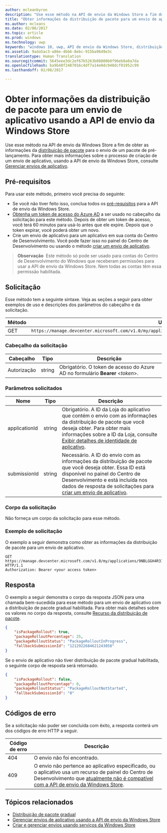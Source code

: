 ```yaml
---
author: mcleanbyron
description: "Use esse método na API de envio da Windows Store a fim de obter informações da distribuição de pacote para um envio de aplicativo."
title: "Obter informações da distribuição de pacote para um envio de aplicativo usando a API de envio da Windows Store"
ms.author: mcleans
ms.date: 02/08/2017
ms.topic: article
ms.prod: windows
ms.technology: uwp
keywords: "windows 10, uwp, API de envio da Windows Store, distribuição de pacote, envio do aplicativo"
ms.assetid: 9ada5ac3-a86e-4bb6-8ebc-915ba9649e3c
translationtype: Human Translation
ms.sourcegitcommit: 5645eee3dc2ef67b5263b08800b0f96eb8a0a7da
ms.openlocfilehash: ba9b48f2487016c4df7a14e0dc948dcf01952c99
ms.lasthandoff: 02/08/2017

---
```


# <a name="get-package-rollout-info-for-an-app-submission-using-the-windows-store-submission-api"></a>Obter informações da distribuição de pacote para um envio de aplicativo usando a API de envio da Windows Store


Use esse método na API de envio da Windows Store a fim de obter as informações da [distribuição de pacote](../publish/gradual-package-rollout.md) para o envio de um pacote de pré-lançamento. Para obter mais informações sobre o processo de criação de um envio de aplicativo, usando a API de envio da Windows Store, consulte [Gerenciar envios de aplicativo](manage-app-submissions.md).

## <a name="prerequisites"></a>Pré-requisitos

Para usar este método, primeiro você precisa do seguinte:

* Se você não tiver feito isso, conclua todos os [pré-requisitos](create-and-manage-submissions-using-windows-store-services.md#prerequisites) para a API de envio da Windows Store.
* [Obtenha um token de acesso do Azure AD](create-and-manage-submissions-using-windows-store-services.md#obtain-an-azure-ad-access-token) a ser usado no cabeçalho da solicitação para este método. Depois de obter um token de acesso, você terá 60 minutos para usá-lo antes que ele expire. Depois que o token expirar, você poderá obter um novo.
* Crie um envio de aplicativo para um aplicativo em sua conta do Centro de Desenvolvimento. Você pode fazer isso no painel do Centro de Desenvolvimento ou usando o método [criar um envio de aplicativo](create-an-app-submission.md).

>**Observação**&nbsp;&nbsp;Este método só pode ser usado para contas do Centro de Desenvolvimento do Windows que receberam permissões para usar a API de envio da Windows Store. Nem todas as contas têm essa permissão habilitada.

## <a name="request"></a>Solicitação

Esse método tem a seguinte sintaxe. Veja as seções a seguir para obter exemplos de uso e descrições dos parâmetros do cabeçalho e da solicitação.

| Método | URI da solicitação                                                      |
|--------|------------------------------------------------------------------|
| GET   | ```https://manage.devcenter.microsoft.com/v1.0/my/applications/{applicationId}/submissions/{submissionId}/packagerollout   ``` |

<span/>
 

### <a name="request-header"></a>Cabeçalho da solicitação

| Cabeçalho        | Tipo   | Descrição                                                                 |
|---------------|--------|-----------------------------------------------------------------------------|
| Autorização | string | Obrigatório. O token de acesso do Azure AD no formulário **Bearer** &lt;*token*&gt;. |

<span/>

### <a name="request-parameters"></a>Parâmetros solicitados

| Nome        | Tipo   | Descrição                                                                 |
|---------------|--------|-----------------------------------------------------------------------------|
| applicationId | string | Obrigatório. A ID da Loja do aplicativo que contém o envio com as informações da distribuição de pacote que você deseja obter. Para obter mais informações sobre a ID da Loja, consulte [Exibir detalhes de identidade de aplicativo](https://msdn.microsoft.com/windows/uwp/publish/view-app-identity-details).  |
| submissionId | string | Necessário. A ID do envio com as informações da distribuição de pacote que você deseja obter. Essa ID está disponível no painel do Centro de Desenvolvimento e está incluída nos dados de resposta de solicitações para [criar um envio de aplicativo](create-an-app-submission.md).  |

<span/>

### <a name="request-body"></a>Corpo da solicitação

Não forneça um corpo da solicitação para esse método.

### <a name="request-example"></a>Exemplo de solicitação

O exemplo a seguir demonstra como obter as informações da distribuição de pacote para um envio de aplicativo.

```
GET https://manage.devcenter.microsoft.com/v1.0/my/applications/9NBLGGH4R315/submissions/1152921504621243649/packagerollout HTTP/1.1
Authorization: Bearer <your access token>
```

## <a name="response"></a>Resposta

O exemplo a seguir demonstra o corpo da resposta JSON para uma chamada bem-sucedida para esse método para um envio de aplicativo com a distribuição de pacote gradual habilitada. Para obter mais detalhes sobre os valores no corpo da resposta, consulte [Recurso da distribuição de pacote](manage-app-submissions.md#package-rollout-object).

```json
{
    "isPackageRollout": true,
    "packageRolloutPercentage": 25,
    "packageRolloutStatus": "PackageRolloutInProgress",
    "fallbackSubmissionId": "1212922684621243058"
}
```

Se o envio de aplicativo não tiver distribuição de pacote gradual habilitada, o seguinte corpo de resposta será retornado.

```json
{
    "isPackageRollout": false,
    "packageRolloutPercentage": 0,
    "packageRolloutStatus": "PackageRolloutNotStarted",
    "fallbackSubmissionId": "0"
}
```

## <a name="error-codes"></a>Códigos de erro

Se a solicitação não puder ser concluída com êxito, a resposta conterá um dos códigos de erro HTTP a seguir.

| Código de erro |  Descrição   |
|--------|------------------|
| 404  | O envio não foi encontrado. |
| 409  | O envio não pertence ao aplicativo especificado, ou o aplicativo usa um recurso de painel do Centro de Desenvolvimento que [atualmente não é compatível com a API de envio da Windows Store](create-and-manage-submissions-using-windows-store-services.md#not_supported). |   

<span/>


## <a name="related-topics"></a>Tópicos relacionados

* [Distribuição de pacote gradual](../publish/gradual-package-rollout.md)
* [Gerenciar envios de aplicativo usando a API de envio da Windows Store](manage-app-submissions.md)
* [Criar e gerenciar envios usando serviços da Windows Store](create-and-manage-submissions-using-windows-store-services.md)

